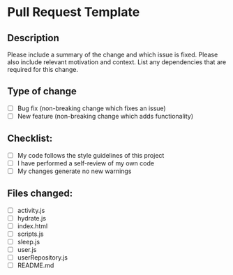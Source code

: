 # Pull Request Template

## Description

Please include a summary of the change and which issue is fixed. Please also include relevant motivation and context. List any dependencies that are required for this change.

## Type of change

- [ ] Bug fix (non-breaking change which fixes an issue)
- [ ] New feature (non-breaking change which adds functionality)

## Checklist:

- [ ] My code follows the style guidelines of this project
- [ ] I have performed a self-review of my own code
- [ ] My changes generate no new warnings

## Files changed:

- [ ] activity.js
- [ ] hydrate.js
- [ ] index.html
- [ ] scripts.js
- [ ] sleep.js
- [ ] user.js
- [ ] userRepository.js
- [ ] README.md
